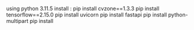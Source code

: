 using python 3.11.5
install :
pip install cvzone==1.3.3
pip install tensorflow==2.15.0
pip install uvicorn
pip install fastapi
pip install python-multipart
pip install 

